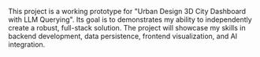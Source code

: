 This project is a working prototype for "Urban Design 3D City Dashboard with LLM
Querying". Its goal is to demonstrates my ability to independently create a robust, 
full-stack solution. The project will showcase my skills in backend
development, data persistence, frontend visualization, and AI integration.